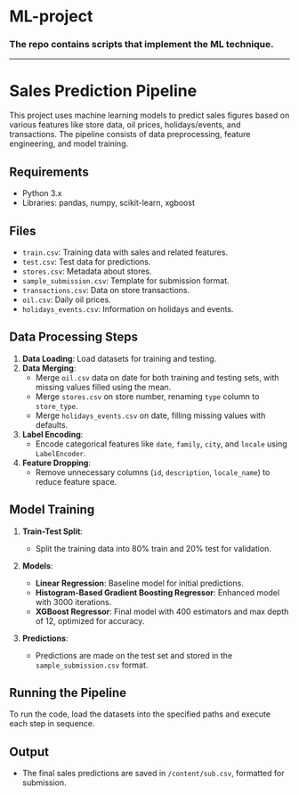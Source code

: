 ﻿# ML-project

### The repo contains scripts that implement the ML technique.

---
# Sales Prediction Pipeline

This project uses machine learning models to predict sales figures based on various features like store data, oil prices, holidays/events, and transactions. The pipeline consists of data preprocessing, feature engineering, and model training.

## Requirements

- Python 3.x
- Libraries: pandas, numpy, scikit-learn, xgboost

## Files

- `train.csv`: Training data with sales and related features.
- `test.csv`: Test data for predictions.
- `stores.csv`: Metadata about stores.
- `sample_submission.csv`: Template for submission format.
- `transactions.csv`: Data on store transactions.
- `oil.csv`: Daily oil prices.
- `holidays_events.csv`: Information on holidays and events.

## Data Processing Steps

1. **Data Loading**: Load datasets for training and testing.
2. **Data Merging**:
   - Merge `oil.csv` data on date for both training and testing sets, with missing values filled using the mean.
   - Merge `stores.csv` on store number, renaming `type` column to `store_type`.
   - Merge `holidays_events.csv` on date, filling missing values with defaults.
3. **Label Encoding**:
   - Encode categorical features like `date`, `family`, `city`, and `locale` using `LabelEncoder`.
4. **Feature Dropping**:
   - Remove unnecessary columns (`id`, `description`, `locale_name`) to reduce feature space.

## Model Training

1. **Train-Test Split**:
   - Split the training data into 80% train and 20% test for validation.

2. **Models**:
   - **Linear Regression**: Baseline model for initial predictions.
   - **Histogram-Based Gradient Boosting Regressor**: Enhanced model with 3000 iterations.
   - **XGBoost Regressor**: Final model with 400 estimators and max depth of 12, optimized for accuracy.

3. **Predictions**:
   - Predictions are made on the test set and stored in the `sample_submission.csv` format.

## Running the Pipeline

To run the code, load the datasets into the specified paths and execute each step in sequence.

## Output

- The final sales predictions are saved in `/content/sub.csv`, formatted for submission.
